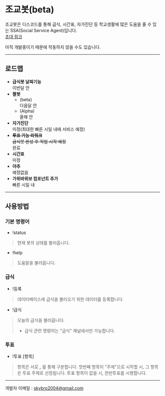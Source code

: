 조교봇(beta)
==========
조교봇은 디스코드를 통해 급식, 시간표, 자가진단 등 학교생활에 많은 도움을 줄 수 있는 SSA(Social Service Agent)입니다.   
[초대 링크](https://discord.com/oauth2/authorize?client_id=803632194076540988&scope=bot)   
   
아직 개발중이기 때문에 작동하지 않을 수도 있습니다.   
- - -
로드맵
----------
 - **급식봇 날짜기능**<br>이번달 안
 - **짤봇**
   - (beta)<br>다음달 안
   - (Alpha)<br>올해 안
 - **자가진단**<br>미정(최대한 빠른 시일 내에 서비스 예정)
 - ~~**투표 기능 리워크**<br>급식봇 완성 후 작업 시작 예정~~<br>완료
 - **시간표**<br>미정
 - **야추**<br>예정없음
 - **가위바위보 컴포넌트 추가**<br>빠른 시일 내
 - - -
사용방법
----------
### 기본 명령어
 - !status
 > 현재 봇의 상태를 불러옵니다.
 - !help
 > 도움말을 불러옵니다.
### 급식
 - !등록
 > 데이터베이스에 급식을 불러오기 위한 데이터를 등록합니다.
 - !급식
 > 오늘의 급식을 불러옵니다.
 > * 급식 관련 명령어는 "급식" 채널에서만 가능합니다.
### 투표
 - !투표 [항목]
 > 항목은 서로 **,** 를 통해 구분합니다.
 > 첫번째 항목이 "주제"으로 시작할 시, 그 항목은 투표 주제로 선정됩니다.
 > 투표 항목이 없을 시, 찬반투표를 시행합니다.
- - -
개발자 이메일 : <skybro2004@gmail.com>
